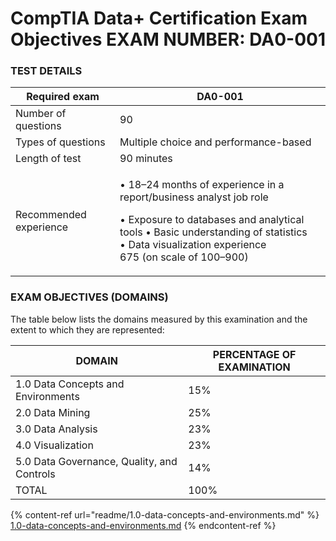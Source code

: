 # CompTIA Data+ Certification Exam Objectives EXAM NUMBER: DA0-001

### TEST DETAILS

| Required exam          | DA0-001                                                                                                                                                                                                                          |
| ---------------------- | -------------------------------------------------------------------------------------------------------------------------------------------------------------------------------------------------------------------------------- |
| Number of questions    | 90                                                                                                                                                                                                                               |
| Types of questions     | Multiple choice and performance-based                                                                                                                                                                                            |
| Length of test         | 90 minutes                                                                                                                                                                                                                       |
| Recommended experience | <p>• 18–24 months of experience in a report/business analyst job role</p><p>• Exposure to databases and analytical tools • Basic understanding of statistics<br>• Data visualization experience<br>675 (on scale of 100–900)</p> |

### EXAM OBJECTIVES (DOMAINS)

The table below lists the domains measured by this examination and the extent to which they are represented:

| DOMAIN                                     | PERCENTAGE OF EXAMINATION |
| ------------------------------------------ | ------------------------- |
| 1.0 Data Concepts and Environments         | 15%                       |
| 2.0 Data Mining                            | 25%                       |
| 3.0 Data Analysis                          | 23%                       |
| 4.0 Visualization                          | 23%                       |
| 5.0 Data Governance, Quality, and Controls | 14%                       |
| TOTAL                                      | 100%                      |

{% content-ref url="readme/1.0-data-concepts-and-environments.md" %}
[1.0-data-concepts-and-environments.md](readme/1.0-data-concepts-and-environments.md)
{% endcontent-ref %}
